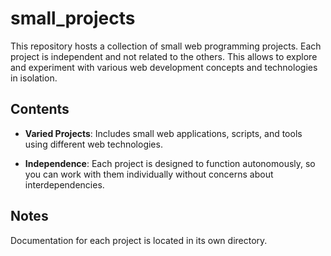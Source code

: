# small_projects
This repository hosts a collection of small web programming projects. Each project is independent and not related to the others. This allows to explore and experiment with various web development concepts and technologies in isolation.

## Contents
- **Varied Projects**: Includes small web applications, scripts, and tools using different web technologies.

- **Independence**: Each project is designed to function autonomously, so you can work with them individually without concerns about interdependencies.

## Notes
Documentation for each project is located in its own directory.